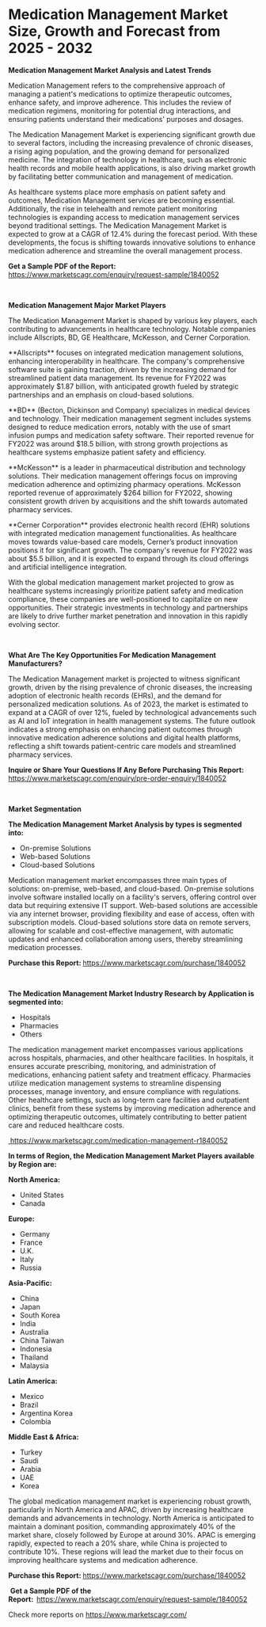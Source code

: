 <p><h1>Medication Management Market Size, Growth and Forecast from 2025 - 2032</h1></p><p><strong>Medication Management Market Analysis and Latest Trends</strong></p>
<p><p>Medication Management refers to the comprehensive approach of managing a patient's medications to optimize therapeutic outcomes, enhance safety, and improve adherence. This includes the review of medication regimens, monitoring for potential drug interactions, and ensuring patients understand their medications' purposes and dosages.</p><p>The Medication Management Market is experiencing significant growth due to several factors, including the increasing prevalence of chronic diseases, a rising aging population, and the growing demand for personalized medicine. The integration of technology in healthcare, such as electronic health records and mobile health applications, is also driving market growth by facilitating better communication and management of medication.</p><p>As healthcare systems place more emphasis on patient safety and outcomes, Medication Management services are becoming essential. Additionally, the rise in telehealth and remote patient monitoring technologies is expanding access to medication management services beyond traditional settings. The Medication Management Market is expected to grow at a CAGR of 12.4% during the forecast period. With these developments, the focus is shifting towards innovative solutions to enhance medication adherence and streamline the overall management process.</p></p>
<p><strong>Get a Sample PDF of the Report:&nbsp;</strong> <a href="https://www.marketscagr.com/enquiry/request-sample/1840052?utm_campaign=2893&utm_medium=2&utm_source=Github&utm_content=ia&utm_term=08032025&utm_id=medication-management">https://www.marketscagr.com/enquiry/request-sample/1840052</a></p>
<p>&nbsp;</p>
<p><strong>Medication Management Major Market Players</strong></p>
<p><p>The Medication Management Market is shaped by various key players, each contributing to advancements in healthcare technology. Notable companies include Allscripts, BD, GE Healthcare, McKesson, and Cerner Corporation.</p><p>**Allscripts** focuses on integrated medication management solutions, enhancing interoperability in healthcare. The company's comprehensive software suite is gaining traction, driven by the increasing demand for streamlined patient data management. Its revenue for FY2022 was approximately $1.87 billion, with anticipated growth fueled by strategic partnerships and an emphasis on cloud-based solutions.</p><p>**BD** (Becton, Dickinson and Company) specializes in medical devices and technology. Their medication management segment includes systems designed to reduce medication errors, notably with the use of smart infusion pumps and medication safety software. Their reported revenue for FY2022 was around $18.5 billion, with strong growth projections as healthcare systems emphasize patient safety and efficiency.</p><p>**McKesson** is a leader in pharmaceutical distribution and technology solutions. Their medication management offerings focus on improving medication adherence and optimizing pharmacy operations. McKesson reported revenue of approximately $264 billion for FY2022, showing consistent growth driven by acquisitions and the shift towards automated pharmacy services.</p><p>**Cerner Corporation** provides electronic health record (EHR) solutions with integrated medication management functionalities. As healthcare moves towards value-based care models, Cerner’s product innovation positions it for significant growth. The company's revenue for FY2022 was about $5.5 billion, and it is expected to expand through its cloud offerings and artificial intelligence integration.</p><p>With the global medication management market projected to grow as healthcare systems increasingly prioritize patient safety and medication compliance, these companies are well-positioned to capitalize on new opportunities. Their strategic investments in technology and partnerships are likely to drive further market penetration and innovation in this rapidly evolving sector.</p></p>
<p>&nbsp;</p>
<p><strong>What Are The Key Opportunities For Medication Management Manufacturers?</strong></p>
<p><p>The Medication Management market is projected to witness significant growth, driven by the rising prevalence of chronic diseases, the increasing adoption of electronic health records (EHRs), and the demand for personalized medication solutions. As of 2023, the market is estimated to expand at a CAGR of over 12%, fueled by technological advancements such as AI and IoT integration in health management systems. The future outlook indicates a strong emphasis on enhancing patient outcomes through innovative medication adherence solutions and digital health platforms, reflecting a shift towards patient-centric care models and streamlined pharmacy services.</p></p>
<p><strong>Inquire or Share Your Questions If Any Before Purchasing This Report:</strong> <a href="https://www.marketscagr.com/enquiry/pre-order-enquiry/1840052?utm_campaign=2893&utm_medium=2&utm_source=Github&utm_content=ia&utm_term=08032025&utm_id=medication-management">https://www.marketscagr.com/enquiry/pre-order-enquiry/1840052</a></p>
<p>&nbsp;</p>
<p><strong>Market Segmentation</strong></p>
<p><strong>The Medication Management Market Analysis by types is segmented into:</strong></p>
<p><ul><li>On-premise Solutions</li><li>Web-based Solutions</li><li>Cloud-based Solutions</li></ul></p>
<p><p>Medication management market encompasses three main types of solutions: on-premise, web-based, and cloud-based. On-premise solutions involve software installed locally on a facility's servers, offering control over data but requiring extensive IT support. Web-based solutions are accessible via any internet browser, providing flexibility and ease of access, often with subscription models. Cloud-based solutions store data on remote servers, allowing for scalable and cost-effective management, with automatic updates and enhanced collaboration among users, thereby streamlining medication processes.</p></p>
<p><strong>Purchase this Report:&nbsp;</strong><a href="https://www.marketscagr.com/purchase/1840052?utm_campaign=2893&utm_medium=2&utm_source=Github&utm_content=ia&utm_term=08032025&utm_id=medication-management">https://www.marketscagr.com/purchase/1840052</a></p>
<p>&nbsp;</p>
<p><strong>The Medication Management Market Industry Research by Application is segmented into:</strong></p>
<p><ul><li>Hospitals</li><li>Pharmacies</li><li>Others</li></ul></p>
<p><p>The medication management market encompasses various applications across hospitals, pharmacies, and other healthcare facilities. In hospitals, it ensures accurate prescribing, monitoring, and administration of medications, enhancing patient safety and treatment efficacy. Pharmacies utilize medication management systems to streamline dispensing processes, manage inventory, and ensure compliance with regulations. Other healthcare settings, such as long-term care facilities and outpatient clinics, benefit from these systems by improving medication adherence and optimizing therapeutic outcomes, ultimately contributing to better patient care and reduced healthcare costs.</p></p>
<p><a href="https://www.marketscagr.com/medication-management-r1840052?utm_campaign=2893&utm_medium=2&utm_source=Github&utm_content=ia&utm_term=08032025&utm_id=medication-management">&nbsp;https://www.marketscagr.com/medication-management-r1840052</a></p>
<p><strong>In terms of Region, the Medication Management Market Players available by Region are:</strong></p>
<p>
    <p> <strong> North America: </strong>
        <ul>
            <li>United States</li>
            <li>Canada</li>
        </ul>
        </p> 
    <p> <strong> Europe: </strong>
        <ul>
            <li>Germany</li>
            <li>France</li>
            <li>U.K.</li>
            <li>Italy</li>
            <li>Russia</li>
        </ul>
        </p> 
    <p> <strong> Asia-Pacific: </strong>
        <ul>
            <li>China</li>
            <li>Japan</li>
            <li>South Korea</li>
            <li>India</li>
            <li>Australia</li>
            <li>China Taiwan</li>
            <li>Indonesia</li>
            <li>Thailand</li>
            <li>Malaysia</li>
        </ul>
        </p> 
    <p> <strong> Latin America: </strong>
        <ul>
            <li>Mexico</li>
            <li>Brazil</li>
            <li>Argentina Korea</li>
            <li>Colombia</li>
        </ul>
        </p> 
    <p> <strong> Middle East & Africa: </strong>
        <ul>
            <li>Turkey</li>
            <li>Saudi</li>
            <li>Arabia</li>
            <li>UAE</li>
            <li>Korea</li>
        </ul>
    </p>
    </p>
<p><p>The global medication management market is experiencing robust growth, particularly in North America and APAC, driven by increasing healthcare demands and advancements in technology. North America is anticipated to maintain a dominant position, commanding approximately 40% of the market share, closely followed by Europe at around 30%. APAC is emerging rapidly, expected to reach a 20% share, while China is projected to contribute 10%. These regions will lead the market due to their focus on improving healthcare systems and medication adherence.</p></p>
<p><strong>Purchase this Report: </strong><a href="https://www.marketscagr.com/purchase/1840052?utm_campaign=2893&utm_medium=2&utm_source=Github&utm_content=ia&utm_term=08032025&utm_id=medication-management">https://www.marketscagr.com/purchase/1840052</a></p>
<p>&nbsp;<strong>Get a Sample PDF of the Report:&nbsp;&nbsp;</strong><a href="https://www.marketscagr.com/enquiry/request-sample/1840052?utm_campaign=2893&utm_medium=2&utm_source=Github&utm_content=ia&utm_term=08032025&utm_id=medication-management">https://www.marketscagr.com/enquiry/request-sample/1840052</a></p>
<p><strong></strong></p>
<p>Check more reports on <a href="https://www.marketscagr.com/?utm_campaign=2893&utm_medium=2&utm_source=Github&utm_content=ia&utm_term=08032025&utm_id=medication-management">https://www.marketscagr.com/</a></p>